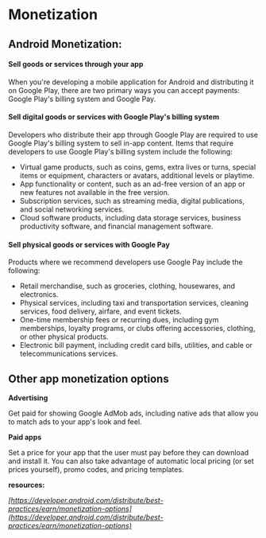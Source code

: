 # Monetization


## **Android Monetization:**
#### **Sell goods or services through your app**
When you're developing a mobile application for Android and distributing it on Google Play, there are two primary ways you can accept payments: Google Play's billing system and Google Pay.

#### Sell digital goods or services with Google Play's billing system
Developers who distribute their app through Google Play are required to use Google Play's billing system to sell in-app content. Items that require developers to use Google Play's billing system include the following:

+ Virtual game products, such as coins, gems, extra lives or turns, special items or equipment, characters or avatars, additional levels or playtime.
+ App functionality or content, such as an ad-free version of an app or new features not available in the free version.
+ Subscription services, such as streaming media, digital publications, and social networking services.
+ Cloud software products, including data storage services, business productivity software, and financial management software.

#### Sell physical goods or services with Google Pay
Products where we recommend developers use Google Pay include the following:

+ Retail merchandise, such as groceries, clothing, housewares, and electronics.
+ Physical services, including taxi and transportation services, cleaning services, food delivery, airfare, and event tickets.
+ One-time membership fees or recurring dues, including gym memberships, loyalty programs, or clubs offering accessories, clothing, or other physical products.
+ Electronic bill payment, including credit card bills, utilities, and cable or telecommunications services.

## **Other app monetization options**
**Advertising**

Get paid for showing Google AdMob ads, including native ads that allow you to match ads to your app's look and feel.

**Paid apps**

Set a price for your app that the user must pay before they can download and install it. You can also take advantage of automatic local pricing (or set prices yourself), promo codes, and pricing templates.




**resources:** 

*[https://developer.android.com/distribute/best-practices/earn/monetization-options](https://developer.android.com/distribute/best-practices/earn/monetization-options)*


